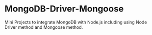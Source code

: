 # MongoDB-Driver-Mongoose
 
Mini Projects to integrate MongoDB with Node.js including using Node Driver method and Mongoose method. 